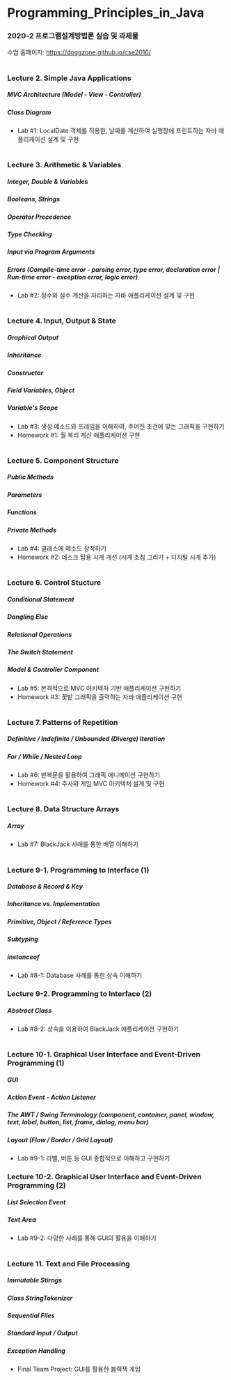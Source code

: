 # Programming_Principles_in_Java
### 2020-2 프로그램설계방법론 실습 및 과제물


수업 홈페이지: https://doggzone.github.io/cse2016/
#
### Lecture 2. Simple Java Applications
##### MVC Architecture (Model - View - Controller)
##### Class Diagram
- Lab #1: LocalDate 객체를 적용한, 날짜를 계산하여 실행창에 프린트하는 자바 애플리케이션 설계 및 구현
#
### Lecture 3. Arithmetic & Variables
##### Integer, Double & Variables
##### Booleans, Strings
##### Operator Precedence
##### Type Checking
##### Input via Program Arguments
##### Errors (Compile-time error - parsing error, type error, declaration error | Run-time error - exception error, logic error)
- Lab #2: 정수와 실수 계산을 처리하는 자바 애플리케이션 설계 및 구현
#
### Lecture 4. Input, Output & State
##### Graphical Output
##### Inheritance
##### Constructor
##### Field Variables, Object
##### Variable's Scope
- Lab #3: 생성 메소드와 프레임을 이해하여, 주어진 조건에 맞는 그래픽을 구현하기
- Homework #1: 월 복리 계산 애플리케이션 구현
#
### Lecture 5. Component Structure
##### Public Methods
##### Parameters
##### Functions
##### Private Methods
- Lab #4: 클래스에 메소드 장착하기
- Homework #2: 데스크 탑용 시계 개선 (시계 초침 그리기 + 디지털 시계 추가)
#
### Lecture 6. Control Stucture
##### Conditional Statement
##### Dangling Else
##### Relational Operations
##### The Switch Statement
##### Model & Controller Component
- Lab #5: 본격적으로 MVC 아키텍처 기반 애플리케이션 구현하기
- Homework #3: 꽃밭 그래픽을 출력하는 자바 애플리케이션 구현
#
### Lecture 7. Patterns of Repetition
##### Definitive / Indefinite / Unbounded (Diverge) Iteration
##### For / While / Nested Loop
- Lab #6: 반복문을 활용하여 그래픽 애니메이션 구현하기
- Homework #4: 주사위 게임 MVC 아키텍처 설계 및 구현
#
### Lecture 8. Data Structure Arrays
##### Array
- Lab #7: BlackJack 사례를 통한 배열 이해하기
#
### Lecture 9-1. Programming to Interface (1)
##### Database & Record & Key
##### Inheritance vs. Implementation
##### Primitive, Object / Reference Types
##### Subtyping
##### instanceof
- Lab #8-1: Database 사례를 통한 상속 이해하기

### Lecture 9-2. Programming to Interface (2)
##### Abstract Class
- Lab #8-2: 상속을 이용하여 BlackJack 애플리케이션 구현하기
#
### Lecture 10-1. Graphical User Interface and Event-Driven Programming (1)
##### GUI
##### Action Event - Action Listener
##### The AWT / Swing Terminology (component, container, panel, window, text, label, button, list, frame, dialog, menu bar)
##### Layout (Flow / Border / Grid Layout)
- Lab #9-1: 라벨, 버튼 등 GUI 종합적으로 이해하고 구현하기

### Lecture 10-2. Graphical User Interface and Event-Driven Programming (2)
##### List Selection Event
##### Text Area
- Lab #9-2: 다양한 사례를 통해 GUI의 활용을 이해하기
#
### Lecture 11. Text and File Processing
##### Immutable Stirngs
##### Class StringTokenizer
##### Sequential Files
##### Standard Input / Output
##### Exception Handling
- Final Team Project: GUI를 활용한 블랙잭 게임 
